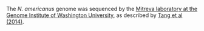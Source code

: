 [//]: # (Created by ./bin/manage_files.pl from ./species/Necator_americanus/PRJNA72135/Necator_americanus_PRJNA72135.assembly.html on Thu Jun 11 13:44:55 2020)
The _N. americanus_ genome was sequenced by the [Mitreva laboratory at the Genome Institute of Washington University](http://genome.wustl.edu/people/groups/detail/mitreva-lab/), as described by [Tang et al (2014)](http://europepmc.org/abstract/MED/24441737).
